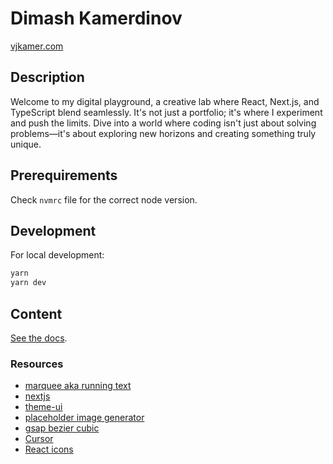 # Dimash Kamerdinov

[vjkamer.com](https://vjkamer@gmail.com)

## Description

Welcome to my digital playground, a creative lab where React, Next.js, and TypeScript blend seamlessly. It's not just a portfolio; it's where I experiment and push the limits. Dive into a world where coding isn't just about solving problems—it's about exploring new horizons and creating something truly unique.

## Prerequirements

Check `nvmrc` file for the correct node version.

## Development

For local development:

```zsh
yarn
yarn dev
```

## Content

[See the docs](https://github.com/TBCDimash/dimashme/blob/master/docs/README.md).

### Resources

- [marquee aka running text](https://github.com/justin-chu/react-fast-marquee)
- [nextjs](https://nextjs.org/docs/getting-started)
- [theme-ui](https://theme-ui.com/getting-started)
- [placeholder image generator](https://placeholderimage.dev)
- [gsap bezier cubic](https://codepen.io/beef/full/eZRzoG)
- [Cursor](https://codesandbox.io/s/n6i55?file=/src/styles.css:826-832)
- [React icons](https://react-icons.github.io/react-icons/search)
